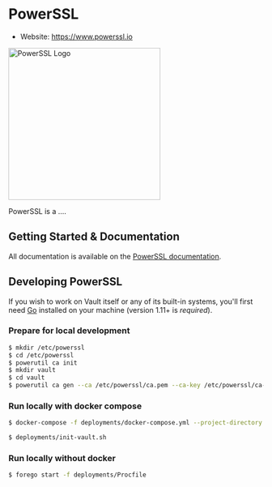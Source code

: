 # PowerSSL

-	Website: https://www.powerssl.io

<img width="300" alt="PowerSSL Logo" src="https://docs.powerssl.io/assets/images/powerssl.png">

PowerSSL is a ....

Getting Started & Documentation
-------------------------------

All documentation is available on the [PowerSSL documentation](https://docs.powerssl.io).

Developing PowerSSL
-------------------

If you wish to work on Vault itself or any of its built-in systems, you'll
first need [Go](https://www.golang.org) installed on your machine (version
1.11+ is *required*).

### Prepare for local development

```sh
$ mkdir /etc/powerssl
$ cd /etc/powerssl
$ powerutil ca init
$ mkdir vault
$ cd vault
$ powerutil ca gen --ca /etc/powerssl/ca.pem --ca-key /etc/powerssl/ca-key.pem --hostname localhost
```

### Run locally with docker compose

```sh
$ docker-compose -f deployments/docker-compose.yml --project-directory . up
```

```sh
$ deployments/init-vault.sh
```

### Run locally without docker

```sh
$ forego start -f deployments/Procfile
```